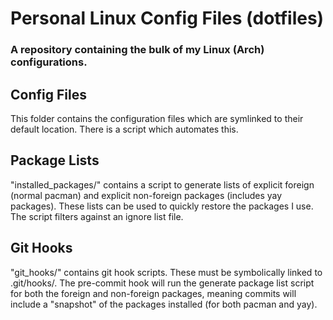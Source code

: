 # Personal Linux Config Files (dotfiles)
### A repository containing the bulk of my Linux (Arch) configurations.

## Config Files
This folder contains the configuration files which are symlinked to their default location.
There is a script which automates this.

## Package Lists
"installed_packages/" contains a script to generate lists of explicit foreign (normal pacman) and
explicit non-foreign packages (includes yay packages).  These lists can be used to quickly restore 
the packages I use.  The script filters against an ignore list file.

## Git Hooks
"git_hooks/" contains git hook scripts.  These must be symbolically linked to .git/hooks/.
The pre-commit hook will run the generate package list script for both the foreign and non-foreign 
packages, meaning commits will include a "snapshot" of the packages installed (for both pacman and 
yay).
